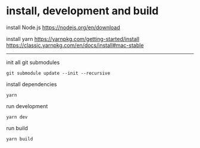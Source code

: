 # install, development and build

install Node.js
https://nodejs.org/en/download

install yarn
https://yarnpkg.com/getting-started/install
https://classic.yarnpkg.com/en/docs/install#mac-stable

--------------------------------------------

init all git submodules
```
git submodule update --init --recursive
```

install dependencies
```
yarn
```

run development
```
yarn dev
```

run build
```
yarn build
```
